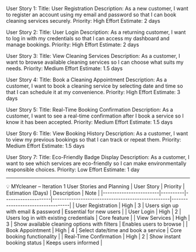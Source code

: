 User Story 1:
Title: User Registration
Description: As a new customer, I want to register an account using my email and password so that I can book cleaning services securely.
Priority: High
Effort Estimate: 2 days

User Story 2:
Title: User Login
Description: As a returning customer, I want to log in with my credentials so that I can access my dashboard and manage bookings.
Priority: High
Effort Estimate: 2 days

User Story 3:
Title: View Cleaning Services
Description: As a customer, I want to browse available cleaning services so I can choose what suits my needs.
Priority: Medium
Effort Estimate: 1.5 days

User Story 4:
Title: Book a Cleaning Appointment
Description: As a customer, I want to book a cleaning service by selecting date and time so that I can schedule it at my convenience.
Priority: High
Effort Estimate: 3 days

User Story 5:
Title: Real-Time Booking Confirmation
Description: As a customer, I want to see a real-time confirmation after I book a service so I know it has been accepted.
Priority: Medium
Effort Estimate: 1.5 days

User Story 6:
Title: View Booking History
Description: As a customer, I want to view my previous bookings so that I can track or repeat them.
Priority: Medium
Effort Estimate: 1.5 days

User Story 7:
Title: Eco-Friendly Badge Display
Description: As a customer, I want to see which services are eco-friendly so I can make environmentally responsible choices.
Priority: Low
Effort Estimate: 1 day

**********************************************************************************************************************************************************************************
💡 MYcleaner – Iteration 1 User Stories and Planning
| User Story             | Priority | Estimation (Days) | Description                                      | Note                             |
|------------------------|----------|--------------------|--------------------------------------------------|----------------------------------|
| User Registration      | High     | 3                  | Users sign up with email & password              | Essential for new users          |
| User Login             | High     | 2                  | Users log in with existing credentials           | Core feature                     |
| View Services          | High     | 3                  | Show available cleaning options with filters     | Enables users to browse          |
| Book Appointment       | High     | 4                  | Select date/time and book a service              | Core booking functionality       |
| Real-Time Confirmation | High     | 2                  | Show instant booking status                      | Keeps users informed             |


